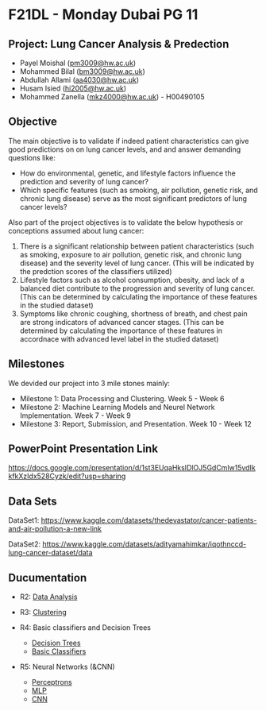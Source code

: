 # F21DL - Monday Dubai PG 11
## Project: Lung Cancer Analysis & Predection ##

- Payel Moishal (pm3009@hw.ac.uk)
- Mohammed Bilal (bm3009@hw.ac.uk)
- Abdullah Allami (aa4030@hw.ac.uk)
- Husam Isied (hi2005@hw.ac.uk)
- Mohammed Zanella (mkz4000@hw.ac.uk) - H00490105

## Objective ##
The main objective is to validate if indeed patient characteristics can give good predictions on on lung cancer levels, and and answer demanding questions like:
- How do environmental, genetic, and lifestyle factors influence the prediction and severity of lung cancer?
- Which specific features (such as smoking, air pollution, genetic risk, and chronic lung disease) serve as the most significant predictors of lung cancer levels?

Also part of the project objectives is to validate the below hypothesis or conceptions assumed about lung cancer:
1. There is a significant relationship between patient characteristics (such as smoking, exposure to air pollution, genetic risk, and chronic lung disease) and the severity level of lung cancer. (This will be indicated by the predction scores of the classifiers utilized)
2. Lifestyle factors such as alcohol consumption, obesity, and lack of a balanced diet contribute to the progression and severity of lung cancer. (This can be determined by calculating the importance of these features in the studied dataset)
3. Symptoms like chronic coughing, shortness of breath, and chest pain are strong indicators of advanced cancer stages. (This can be determined by calculating the importance of these features in accordnace with advanced level label in the studied dataset)


## Milestones ##
We devided our project into 3 mile stones mainly:
- Milestone 1: Data Processing and Clustering. Week 5 - Week 6
- Milestone 2: Machine Learning Models and Neurel Network Implementation. Week 7 - Week 9
- Milestone 3: Report, Submission, and Presentation. Week 10  - Week 12

## PowerPoint Presentation Link ##

https://docs.google.com/presentation/d/1st3EUqaHksIDlOJ5GdCmlw15vdIkkfkXzIdx528Cyzk/edit?usp=sharing

## Data Sets ##

DataSet1:  https://www.kaggle.com/datasets/thedevastator/cancer-patients-and-air-pollution-a-new-link

DataSet2:  https://www.kaggle.com/datasets/adityamahimkar/iqothnccd-lung-cancer-dataset/data

## Ducumentation ##

- R2: <a href="https://github.com/mkz4000/Mon_Dubai_PG_11/blob/main/Notebooks/DataAnalysis.ipynb" target="_blank">Data Analysis</a>

- R3: <a href="https://github.com/mkz4000/Mon_Dubai_PG_11/blob/main/Notebooks/Clustering.ipynb" _target="blank">Clustering</a>

- R4: Basic classifiers and Decision Trees
  - <a href="https://github.com/mkz4000/Mon_Dubai_PG_11/blob/main/Notebooks/DecisionTrees.ipynb" _target="blank">Decision Trees</a>
  - <a href="https://github.com/mkz4000/Mon_Dubai_PG_11/blob/main/Notebooks/BasicClassifiers.ipynb" _target="blank">Basic Classifiers</a>

- R5: Neural Networks (&CNN)
  - <a href="https://github.com/mkz4000/Mon_Dubai_PG_11/blob/main/Notebooks/Perceptron.ipynb" _target="blank">Perceptrons</a>
  - <a href="https://github.com/mkz4000/Mon_Dubai_PG_11/blob/main/Notebooks/MLP.ipynb" _target="blank">MLP</a>
  - <a href="https://github.com/mkz4000/Mon_Dubai_PG_11/blob/main/Notebooks/CNN.ipynb" _target="blank">CNN</a>
